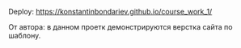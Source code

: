 Deploy: https://konstantinbondariev.github.io/course_work_1/

От автора: в данном проетк демонстрируются верстка сайта по шаблону.
